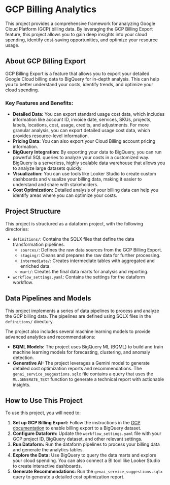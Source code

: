 # GCP Billing Analytics

This project provides a comprehensive framework for analyzing Google Cloud Platform (GCP) billing data. By leveraging the GCP Billing Export feature, this project allows you to gain deep insights into your cloud spending, identify cost-saving opportunities, and optimize your resource usage.

## About GCP Billing Export

GCP Billing Export is a feature that allows you to export your detailed Google Cloud billing data to BigQuery for in-depth analysis. This can help you to better understand your costs, identify trends, and optimize your cloud spending.

### Key Features and Benefits:

*   **Detailed Data:** You can export standard usage cost data, which includes information like account ID, invoice date, services, SKUs, projects, labels, locations, cost, usage, credits, and adjustments. For more granular analysis, you can export detailed usage cost data, which provides resource-level information.
*   **Pricing Data:** You can also export your Cloud Billing account pricing information.
*   **BigQuery Integration:** By exporting your data to BigQuery, you can run powerful SQL queries to analyze your costs in a customized way. BigQuery is a serverless, highly scalable data warehouse that allows you to analyze large datasets quickly.
*   **Visualization:** You can use tools like Looker Studio to create custom dashboards and visualize your billing data, making it easier to understand and share with stakeholders.
*   **Cost Optimization:** Detailed analysis of your billing data can help you identify areas where you can optimize your costs.

## Project Structure

This project is structured as a dataform project, with the following directories:

*   `definitions/`: Contains the SQLX files that define the data transformation pipelines.
    *   `sources/`: Defines the raw data sources from the GCP Billing Export.
    *   `staging/`: Cleans and prepares the raw data for further processing.
    *   `intermediate/`: Creates intermediate tables with aggregated and enriched data.
    *   `mart/`: Creates the final data marts for analysis and reporting.
*   `workflow_settings.yaml`: Contains the settings for the dataform workflow.

## Data Pipelines and Models

This project implements a series of data pipelines to process and analyze the GCP billing data. The pipelines are defined using SQLX files in the `definitions/` directory.

The project also includes several machine learning models to provide advanced analytics and recommendations:

*   **BQML Models:** The project uses BigQuery ML (BQML) to build and train machine learning models for forecasting, clustering, and anomaly detection.
*   **Generative AI:** The project leverages a Gemini model to generate detailed cost optimization reports and recommendations. The `genai_service_suggestions.sqlx` file contains a query that uses the `ML.GENERATE_TEXT` function to generate a technical report with actionable insights.

## How to Use This Project

To use this project, you will need to:

1.  **Set up GCP Billing Export:** Follow the instructions in the [GCP documentation](https.cloud.google.com/billing/docs/how-to/export-data-bigquery) to enable billing export to a BigQuery dataset.
2.  **Configure Dataform:** Update the `workflow_settings.yaml` file with your GCP project ID, BigQuery dataset, and other relevant settings.
3.  **Run Dataform:** Run the dataform pipelines to process your billing data and generate the analytics tables.
4.  **Explore the Data:** Use BigQuery to query the data marts and explore your cloud spending. You can also connect a BI tool like Looker Studio to create interactive dashboards.
5.  **Generate Recommendations:** Run the `genai_service_suggestions.sqlx` query to generate a detailed cost optimization report.
